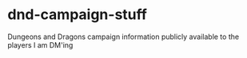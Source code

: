 # dnd-campaign-stuff
Dungeons and Dragons campaign information publicly available to the players I am DM'ing
